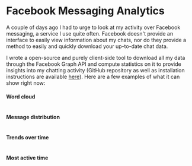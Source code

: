 # Facebook Messaging Analytics

A couple of days ago I had to urge to look at my activity over Facebook messaging, a service I use quite often. Facebook doesn't provide an interface to easily view information about my chats, nor do they provide a method to easily and quickly download your up-to-date chat data.

I wrote a open-source and purely client-side tool to download all my data through the Facebook Graph API and compute statistics on it to provide insights into my chatting activity (GitHub repository as well as installation instructions are available [here](/project/facebook-messaging-analytics)). Here are a few examples of what it can show right now:

#### Word cloud
<div class='center border-bottom'><a class='lightbox' href='http://res.cloudinary.com/hazdcamql/image/upload/v1371580311/wordcloud_pardki.png' title='Word cloud'><img src='http://res.cloudinary.com/hazdcamql/image/upload/c_thumb,w_380/v1371580311/wordcloud_pardki.png' alt></a></div>






#### Message distribution
<div class='center border-bottom'><a class='lightbox' href='http://res.cloudinary.com/hazdcamql/image/upload/v1371584280/distribution_cuk8tr.png' title='Distribution'>
	<img src='http://res.cloudinary.com/hazdcamql/image/upload/c_thumb,w_380/v1371584280/distribution_cuk8tr.png' alt></a></div>


#### Trends over time
<div class='center border-bottom'><a class='lightbox' href='http://res.cloudinary.com/hazdcamql/image/upload/v1371585409/trends_z0fvlo.png' title='Trends over time'>
	<img src='http://res.cloudinary.com/hazdcamql/image/upload/c_thumb,w_380/v1371585409/trends_z0fvlo.png' alt></a></div>

#### Most active time
<div class='center border-bottom'><a class='lightbox' href='http://res.cloudinary.com/hazdcamql/image/upload/v1371598011/mostactive_icmony.png' title='Most active time'>
	<img src='http://res.cloudinary.com/hazdcamql/image/upload/c_thumb,w_380/v1371598011/mostactive_icmony.png' alt></a></div>